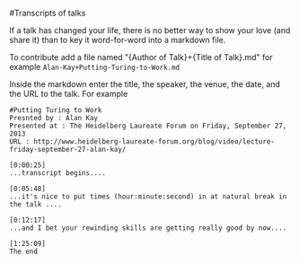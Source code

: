 #Transcripts of talks 

If a talk has changed your life, there is no better way to show your love (and share it) than to key it word-for-word into a markdown file.

To contribute add a file named "{Author of Talk}+{Title of Talk}.md" for example 
`Alan-Kay+Putting-Turing-to-Work.md`

Inside the markdown enter the title, the speaker, the venue, the date, and the URL to the talk. For example

```
#Putting Turing to Work
Presnted by : Alan Kay
Presented at : The Heidelberg Laureate Forum on Friday, September 27, 2013
URL : http://www.heidelberg-laureate-forum.org/blog/video/lecture-friday-september-27-alan-kay/

[0:00:25]
...transcript begins....

[0:05:48]
...it's nice to put times (hour:minute:second) in at natural break in the talk ....

[0:12:17]
...and I bet your rewinding skills are getting really good by now....

[1:25:09] 
The end

```




